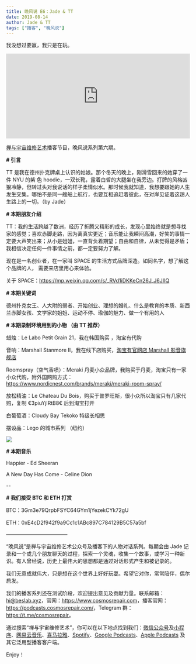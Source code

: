 ```yaml
---
title: 晚风说 E6：Jade & TT
date: 2019-08-14
author: Jade & TT
tags: ["播客", "晚风说"]
---
```


我没想过要赢，我只是在玩。

<!--more-->

<iframe src="https://open.spotify.com/embed-podcast/episode/1DtezixXNx3avOZ5fvV0cy" width="100%" height="232" frameborder="0" allowtransparency="true" allow="encrypted-media"></iframe>

[禅与宇宙维修艺术](https://www.cosmosrepair.com)播客节目，晚风说系列第六期。

**# 引言**
 
TT 是我在德州扑克牌桌上认识的姑娘。那个冬天的晚上，刚滑雪回来的她穿了⼀件 NYU 的紫 ⾊ hoodie，⼀双长靴，露着⽩皙的⼤腿坐在我旁边。打牌的风格凶狠冷静，但转过头对我说话的样⼦柔情似⽔。那时候我就知道，我想要跟她的人生发生交集。哪怕不是同⼀艘船上航行，也要互相追赶着彼此，在对岸见证着这趟人生路上的⼀切。（by Jade）

**# 本期朋友介绍**

TT：我的⽣活跨越了数洲，经历了折腾⼜精彩的成长，发现⼼⾥始终就是想寻找家的感觉；喜欢赤脚⾛路，因为离真实更近；⾳乐能让我瞬间⾼潮，好笑的事情⼀定要大声笑出来；从小是姐姐，⼀直背负着期望；自由和自律，从未觉得是矛盾；我相信决定任何⼀件事情之前，都⼀定要努力了解。

现在是⼀名创业者，在⼀家叫 SPACE 的生活方式品牌深造。如同名字，想了解这个品牌的⼈， 需要来店里用心来体验。

关于 SPACE：<https://mp.weixin.qq.com/s/_RVd1iDKKeCn26J_J6JIIQ>

**# 本期关键词**

德州扑克女王、人大附的弱者、开始创业、理想的婚礼、什么是教育的本质、新西兰⾚脚女孩、⽂学家的姐姐、运动不停、瑜伽的魅力、做⼀个有⽤的人

**# 本期录制环境用到的⼩物  （由 TT 推荐）**

蜡烛：Le Labo Petit Grain 21，我在韩国购买 ，淘宝有代购

⾳响：Marshall Stanmore II，我在线下店购买，[淘宝有官⽹店 Marshall 影⾳旗舰店](https://marshallyy.tmall.com/shop/view_shop.htm?spm=a230r.1.14.10.3da2729eOEQexj&user_number_id=2942881146)

Roomspray（空⽓⾹喷）：Meraki 丹麦小众品牌，我购买于丹麦，淘宝只有⼀家小众代购，附外国网购方式：  
<https://www.nordicnest.com/brands/meraki/meraki-room-spray/>

放松精油：Le Chateau Du Bois，购买于普罗旺斯，很小众所以淘宝只有⼏家代购，复制 €3piuYjlRtB8€ 后到淘宝打开

白葡萄酒：Cloudy Bay Tekoko 特级长相思

摆设品：Lego 的城市系列 （纽约）

![](http://ww2.sinaimg.cn/large/006tNc79ly1g5y3tqladij31p00u0x6c.jpg)

**# 本期音乐**

Happier - Ed Sheeran

A New Day Has Come - Celine Dion

--

**# 我们接受 BTC 和 ETH 打赏**

BTC：3Gm3e79QrpbFSYC64GYm1jYezekCYk72gU

ETH：0xE4cD2f942f9a9Cc1c1ABc897C784129B5C57a5bf

————————————

“晚风说”是禅与宇宙维修艺术公众号及播客下的人物对话系列。每期会由 Jade 记录和一个或几个朋友聊天的过程，探索一个灵魂，收集一个故事，或学习一种新识。有人曾经说，历史上最伟大的思想都是通过对话形式产生和被记录的。

我们无意成就伟大，只是想在这个世界上好好玩耍。希望它对你，常常陪伴，偶尔启发。

我们的播客系列还在测试阶段，欢迎提出意见及贡献力量。联系邮箱：<hi@beslab.xyz>，官网：<https://www.cosmosrepair.com>，播客官网：<https://podcasts.cosmosrepair.com/>，Telegram 群：<https://t.me/cosmosrepair>。

通过搜索“禅与宇宙维修艺术”，你可以在以下地点找到我们：[微信公众号](https://cosmosrepair-1257028016.cos.ap-beijing.myqcloud.com/2019-08-04-qrcode_for_gh_9a7e409c3696_430.jpg)及[小程序](https://cosmosrepair-1257028016.cos.ap-beijing.myqcloud.com/2019-08-04-gh_ec0187a9be05_430.jpg)、[网易云音乐](https://music.163.com/#/djradio?id=793651380)、[喜马拉雅](https://www.ximalaya.com/zhubo/182662946/)、[Spotify](https://open.spotify.com/show/5SfJxMPMoqbGc2zG8ouiuD?si=QcavW9VXQiKTkTuBuWU8nA)、[Google Podcasts](https://podcasts.google.com/?feed=aHR0cHM6Ly9wb2RjYXN0cy5jb3Ntb3NyZXBhaXIuY29tL3Jzcw%3D%3D)、[Apple Podcasts](https://podcasts.apple.com/podcast/id1475254987) 及其它泛用型播客客户端。

Enjoy！